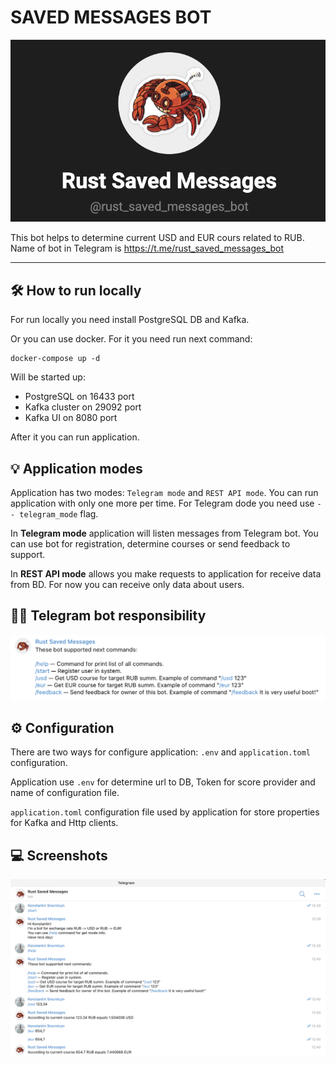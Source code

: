 # SAVED MESSAGES BOT
![Screen 1](screens/Screenshot1.png)

This bot helps to determine current USD and EUR cours related to RUB. Name of bot in Telegram is https://t.me/rust_saved_messages_bot
<hr>

## 🛠 How to run locally
For run locally you need install PostgreSQL DB and Kafka.

Or you can use docker. For it you need run next command: 
```
docker-compose up -d
```

Will be started up: 

- PostgreSQL on 16433 port 
- Kafka cluster on 29092 port 
- Kafka UI on 8080 port

After it you can run application.

## 💡 Application modes

Application has two modes: `Telegram mode` and `REST API mode`. You can run application with only one more per time. For Telegram dode you need use `-- telegram_mode` flag.

In **Telegram mode** application will listen messages from Telegram bot. You can use bot for registration, determine courses or send feedback to support.

In **REST API mode** allows you make requests to application for receive data from BD. For now you can receive only data about users.

## 👩‍💻 Telegram bot responsibility

![Screen 2](screens/Screenshot2.png)

## ⚙️ Configuration

There are two ways for configure application: `.env` and `application.toml` configuration.


Application use `.env` for determine url to DB, Token for score provider and name of configuration file.

`application.toml` configuration file used by application for store properties for Kafka and Http clients.

## 💻 Screenshots

![Screen 3](screens/Screenshot3.png)